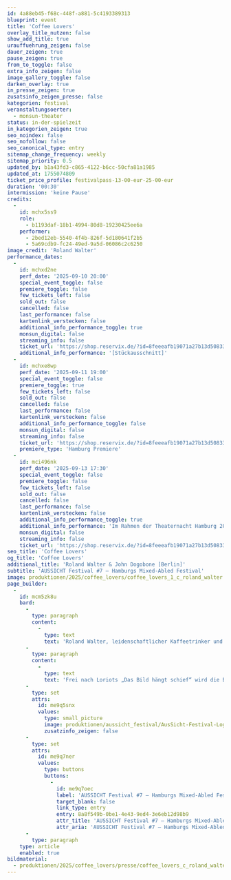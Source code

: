 ```yaml
---
id: 4a88eb45-f68c-448f-a881-5c4193389313
blueprint: event
title: 'Coffee Lovers'
overlay_title_nutzen: false
show_add_title: true
urauffuehrung_zeigen: false
dauer_zeigen: true
pause_zeigen: true
from_to_toggle: false
extra_info_zeigen: false
image_gallery_toggle: false
darken_overlay: true
in_presse_zeigen: true
zusatsinfo_zeigen_presse: false
kategorien: festival
veranstaltungsoerter:
  - monsun-theater
status: in-der-spielzeit
in_kategorien_zeigen: true
seo_noindex: false
seo_nofollow: false
seo_canonical_type: entry
sitemap_change_frequency: weekly
sitemap_priority: 0.5
updated_by: b1a43fd3-c865-4122-b6cc-50cfa81a1985
updated_at: 1755074809
ticket_price_profile: festivalpass-13-00-eur-25-00-eur
duration: '00:30'
intermission: 'keine Pause'
credits:
  -
    id: mchx5ss9
    role:
      - b1193daf-18b1-4994-80d8-19230425ee6a
    performer:
      - 2bed12eb-5540-4f4b-826f-5d180641f2b5
      - 5a69cdb9-fc24-49ed-9a5d-06086c2c6250
image_credit: 'Roland Walter'
performance_dates:
  -
    id: mchxd2ne
    perf_date: '2025-09-10 20:00'
    special_event_toggle: false
    premiere_toggle: false
    few_tickets_left: false
    sold_out: false
    cancelled: false
    last_performance: false
    kartenlink_verstecken: false
    additional_info_performance_toggle: true
    monsun_digital: false
    streaming_info: false
    ticket_url: 'https://shop.reservix.de/?id=8feeeafb19071a27b13d5083379d95183e9ab490f2f135faf80b2fecfc1ba00f2aba7ad8945f4a4292549eb86feddc1b&vID=7337&eventGrpID=512094&eventID=2440620'
    additional_info_performance: '[Stückausschnitt]'
  -
    id: mchxe8wp
    perf_date: '2025-09-11 19:00'
    special_event_toggle: false
    premiere_toggle: true
    few_tickets_left: false
    sold_out: false
    cancelled: false
    last_performance: false
    kartenlink_verstecken: false
    additional_info_performance_toggle: false
    monsun_digital: false
    streaming_info: false
    ticket_url: 'https://shop.reservix.de/?id=8feeeafb19071a27b13d5083379d95183e9ab490f2f135faf80b2fecfc1ba00f2aba7ad8945f4a4292549eb86feddc1b&vID=7337&eventGrpID=512094&eventID=2440620'
    premiere_type: 'Hamburg Premiere'
  -
    id: mci496nk
    perf_date: '2025-09-13 17:30'
    special_event_toggle: false
    premiere_toggle: false
    few_tickets_left: false
    sold_out: false
    cancelled: false
    last_performance: false
    kartenlink_verstecken: false
    additional_info_performance_toggle: true
    additional_info_performance: 'Im Rahmen der Theaternacht Hamburg 2025'
    monsun_digital: false
    streaming_info: false
    ticket_url: 'https://shop.reservix.de/?id=8feeeafb19071a27b13d5083379d95183e9ab490f2f135faf80b2fecfc1ba00f2aba7ad8945f4a4292549eb86feddc1b&vID=7337&eventGrpID=512094&eventID=2440620'
seo_title: 'Coffee Lovers'
og_title: 'Coffee Lovers'
additional_title: 'Roland Walter & John Dogobone [Berlin]'
subtitle: 'AUSSICHT Festival #7 – Hamburgs Mixed-Abled Festival'
image: produktionen/2025/coffee_lovers/coffee_lovers_1_c_roland_walter.jpeg
page_builder:
  -
    id: mcm5zk8u
    bard:
      -
        type: paragraph
        content:
          -
            type: text
            text: 'Roland Walter, leidenschaftlicher Kaffeetrinker und Rollstuhlfahrer, ist bei der Zubereitung einer guten Tasse Kaffee auf die Hilfe seines Assistenten John Dagobone angewiesen. Leider ist John völlig überfordert mit dieser einfachen Aufgabe. Mit traumwandlerischer Sicherheit stolpert diese tragische Fehlbesetzung in Menschengestalt durch die Szenerie und schafft es dabei, wirklich alles falsch zu machen. Dabei jongliert er mit Kaffeetassen und Wasserflaschen als wäre das ganze ein großer Zirkus. '
      -
        type: paragraph
        content:
          -
            type: text
            text: 'Frei nach Loriots „Das Bild hängt schief“ wird die Bühne immer mehr zum Irrenhaus und Roland zum Opfer einer ganz besonderen Folter: der koffeinfreien Hölle. Zwischen Slapstick und der leisen Hoffnung auf eine funktionierende Kaffeemaschine bleibt nur eine Frage: Wird Roland am Ende sein geliebtes Röstbohnenheißgetränk genießen dürfen?'
      -
        type: set
        attrs:
          id: me9q5snx
          values:
            type: small_picture
            image: produktionen/aussicht_festival/AusSicht-Festival-Logo-Rechteck.jpg
            zusatzinfo_zeigen: false
      -
        type: set
        attrs:
          id: me9q7ner
          values:
            type: buttons
            buttons:
              -
                id: me9q7oec
                label: 'AUSSICHT Festival #7 – Hamburgs Mixed-Abled Festival'
                target_blank: false
                link_type: entry
                entry: 8a8f549b-0be1-4e43-9ed4-3e6eb12d98b9
                attr_title: 'AUSSICHT Festival #7 – Hamburgs Mixed-Abled Festival'
                attr_aria: 'AUSSICHT Festival #7 – Hamburgs Mixed-Abled Festival'
      -
        type: paragraph
    type: article
    enabled: true
bildmaterial:
  - produktionen/2025/coffee_lovers/presse/coffee_lovers_c_roland_walter_aussicht_festival_monsun.zip
---
```

